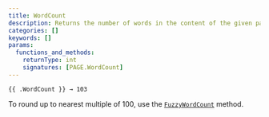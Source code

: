 ```yaml
---
title: WordCount
description: Returns the number of words in the content of the given page.
categories: []
keywords: []
params:
  functions_and_methods:
    returnType: int
    signatures: [PAGE.WordCount]
---
```


```go-html-template
{{ .WordCount }} → 103
```

To round up to nearest multiple of 100, use the [`FuzzyWordCount`][] method.

[`FuzzyWordCount`]: /docs/reference/methods/page/fuzzywordcount/
